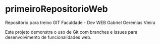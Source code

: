 # primeiroRepositorioWeb

Repositório para treino GIT Faculdade - Dev WEB
Gabriel Geremias Vieira

Este projeto demonstra o uso de Git com branches e issues para desenvolvimento de funcionalidades web.

